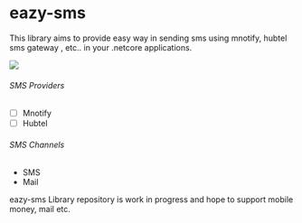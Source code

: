 # eazy-sms
This library aims to provide easy way in sending sms 
using mnotify, hubtel sms gateway , etc.. in your .netcore applications.

 ![ ](https://vistr.dev/badge?repo=mkojoa.eazy-sms&color=0058AD)

###### SMS Providers
- [ ] Mnotify
- [ ] Hubtel

###### SMS Channels
- SMS
- Mail

 eazy-sms Library repository is work in progress and hope to support mobile money, mail etc.
